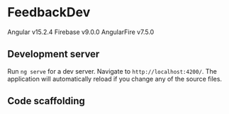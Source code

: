 # FeedbackDev

Angular v15.2.4
Firebase v9.0.0
AngularFire v7.5.0

## Development server

Run `ng serve` for a dev server. Navigate to `http://localhost:4200/`. The application will automatically reload if you change any of the source files.

## Code scaffolding


